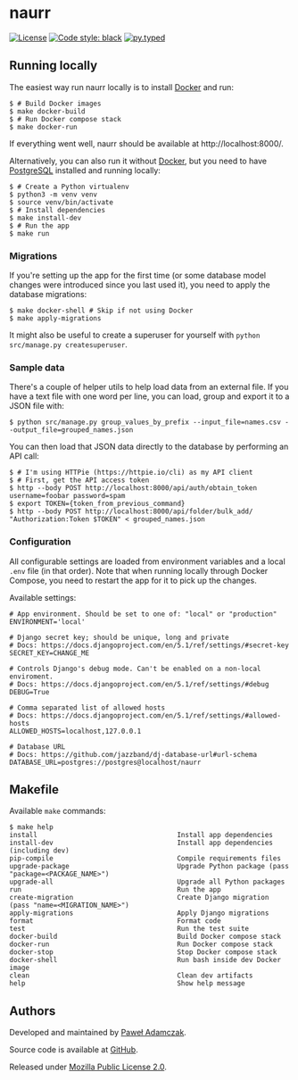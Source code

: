 # naurr
[![License](https://img.shields.io/github/license/pawelad/fakester.svg)][license]
[![Code style: black](https://img.shields.io/badge/code%20style-black-000000.svg)][black]
[![py.typed](https://img.shields.io/badge/py-typed-FFD43B)][rickroll]

## Running locally
The easiest way run naurr locally is to install [Docker] and run:

```console
$ # Build Docker images
$ make docker-build
$ # Run Docker compose stack
$ make docker-run
```

If everything went well, naurr should be available at http://localhost:8000/.

Alternatively, you can also run it without [Docker], but you need to have [PostgreSQL]
installed and running locally:

```console
$ # Create a Python virtualenv
$ python3 -m venv venv
$ source venv/bin/activate
$ # Install dependencies
$ make install-dev
$ # Run the app
$ make run
```

### Migrations
If you're setting up the app for the first time (or some database model changes were
introduced since you last used it), you need to apply the database migrations:

```console
$ make docker-shell # Skip if not using Docker
$ make apply-migrations
```

It might also be useful to create a superuser for yourself with 
`python src/manage.py createsuperuser`.

### Sample data
There's a couple of helper utils to help load data from an external file. If you
have a text file with one word per line, you can load, group and export it to a
JSON file with:

```console
$ python src/manage.py group_values_by_prefix --input_file=names.csv --output_file=grouped_names.json
```

You can then load that JSON data directly to the database by performing an API call:

```console
$ # I'm using HTTPie (https://httpie.io/cli) as my API client
$ # First, get the API access token
$ http --body POST http://localhost:8000/api/auth/obtain_token username=foobar password=spam
$ export TOKEN={token_from_previous_command}
$ http --body POST http://localhost:8000/api/folder/bulk_add/ "Authorization:Token $TOKEN" < grouped_names.json
```

### Configuration
All configurable settings are loaded from environment variables and a local `.env`
file (in that order). Note that when running locally through Docker Compose, you
need to restart the app for it to pick up the changes.

Available settings:

```
# App environment. Should be set to one of: "local" or "production"
ENVIRONMENT='local'

# Django secret key; should be unique, long and private
# Docs: https://docs.djangoproject.com/en/5.1/ref/settings/#secret-key
SECRET_KEY=CHANGE_ME

# Controls Django's debug mode. Can't be enabled on a non-local enviroment.
# Docs: https://docs.djangoproject.com/en/5.1/ref/settings/#debug
DEBUG=True

# Comma separated list of allowed hosts
# Docs: https://docs.djangoproject.com/en/5.1/ref/settings/#allowed-hosts
ALLOWED_HOSTS=localhost,127.0.0.1

# Database URL
# Docs: https://github.com/jazzband/dj-database-url#url-schema
DATABASE_URL=postgres://postgres@localhost/naurr
```

## Makefile
Available `make` commands:

```console
$ make help
install                                   Install app dependencies
install-dev                               Install app dependencies (including dev)
pip-compile                               Compile requirements files
upgrade-package                           Upgrade Python package (pass "package=<PACKAGE_NAME>")
upgrade-all                               Upgrade all Python packages
run                                       Run the app
create-migration                          Create Django migration (pass "name=<MIGRATION_NAME>")
apply-migrations                          Apply Django migrations
format                                    Format code
test                                      Run the test suite
docker-build                              Build Docker compose stack
docker-run                                Run Docker compose stack
docker-stop                               Stop Docker compose stack
docker-shell                              Run bash inside dev Docker image
clean                                     Clean dev artifacts
help                                      Show help message
```

## Authors
Developed and maintained by [Paweł Adamczak][pawelad].

Source code is available at [GitHub][github naurr].

Released under [Mozilla Public License 2.0][license].


[black]: https://black.readthedocs.io/
[docker]: https://www.docker.com/
[github naurr]: https://github.com/pawelad/naurr
[license]: ./LICENSE
[pawelad]: https://pawelad.me/
[postgresql]: https://www.postgresql.org/
[rickroll]: https://www.youtube.com/watch?v=I6OXjnBIW-4&t=15s
